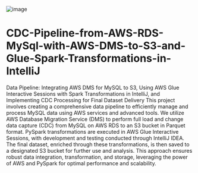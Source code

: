 
![image](https://github.com/user-attachments/assets/7b158343-c1d5-4fdc-b48a-f2d163cb0dad)


# CDC-Pipeline-from-AWS-RDS-MySql-with-AWS-DMS-to-S3-and-Glue-Spark-Transformations-in-IntelliJ
Data Pipeline: Integrating AWS DMS for MySQL to S3, Using AWS Glue Interactive Sessions with Spark Transformations in IntelliJ, and Implementing CDC Processing for Final Dataset Delivery
This project involves creating a comprehensive data pipeline to efficiently manage and process MySQL data using AWS services and advanced tools. We utilize AWS Database Migration Service (DMS) to perform full load and change data capture (CDC) from MySQL on AWS RDS to an S3 bucket in Parquet format. PySpark transformations are executed in AWS Glue Interactive Sessions, with development and testing conducted through IntelliJ IDEA. The final dataset, enriched through these transformations, is then saved to a designated S3 bucket for further use and analysis. This approach ensures robust data integration, transformation, and storage, leveraging the power of AWS and PySpark for optimal performance and scalability.
